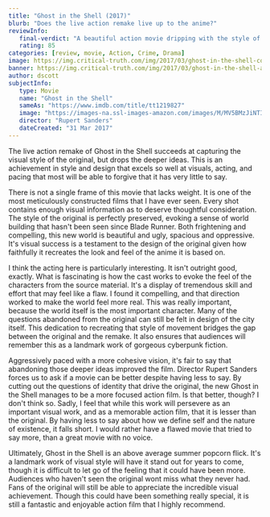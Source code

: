 ```yaml
---
title: "Ghost in the Shell (2017)"
blurb: "Does the live action remake live up to the anime?"
reviewInfo:
   final-verdict: "A beautiful action movie dripping with the style of the original that drops the bigger ideas."
   rating: 85
categories: [review, movie, Action, Crime, Drama]
image: https://img.critical-truth.com/img/2017/03/ghost-in-the-shell-cover.jpg
banner: https://img.critical-truth.com/img/2017/03/ghost-in-the-shell-article1.jpg
author: dscott
subjectInfo:
   type: Movie
   name: "Ghost in the Shell"
   sameAs: "https://www.imdb.com/title/tt1219827"
   image: "https://images-na.ssl-images-amazon.com/images/M/MV5BMzJiNTI3MjItMGJiMy00YzA1LTg2MTItZmE1ZmRhOWQ0NGY1XkEyXkFqcGdeQXVyOTk4MTM0NQ@@._V1_SX300.jpg"
   director: "Rupert Sanders"
   dateCreated: "31 Mar 2017"
---
```



The live action remake of Ghost in the Shell succeeds at capturing the visual style of the original, but drops the deeper ideas. This is an achievement in style and design that excels so well at visuals, acting, and pacing that most will be able to forgive that it has very little to say.

There is not a single frame of this movie that lacks weight. It is one of the most meticulously constructed films that I have ever seen. Every shot contains enough visual information as to deserve thoughtful consideration. The style of the original is perfectly preserved, evoking a sense of world building that hasn't been seen since Blade Runner. Both frightening and compelling, this new world is beautiful and ugly, spacious and oppressive. It's visual success is a testament to the design of the original given how faithfully it recreates the look and feel of the anime it is based on.

I think the acting here is particularly interesting. It isn't outright good, exactly. What is fascinating is how the cast works to evoke the feel of the characters from the source material. It's a display of tremendous skill and effort that may feel like a flaw. I found it compelling, and that direction worked to make the world feel more real. This was really important, because the world itself is the most important character. Many of the questions abandoned from the original can still be felt in design of the city itself. This dedication to recreating that style of movement bridges the gap between the original and the remake. It also ensures that audiences will remember this as a landmark work of gorgeous cyberpunk fiction.

Aggressively paced with a more cohesive vision, it's fair to say that abandoning those deeper ideas improved the film. Director Rupert Sanders forces us to ask if a movie can be better despite having less to say. By cutting out the questions of identity that drive the original, the new Ghost in the Shell manages to be a more focused action film. Is that better, though? I don't think so. Sadly, I feel that while this work will persevere as an important visual work, and as a memorable action film, that it is lesser than the original. By having less to say about how we define self and the nature of existence, it falls short. I would rather have a flawed movie that tried to say more, than a great movie with no voice.

Ultimately, Ghost in the Shell is an above average summer popcorn flick. It's a landmark work of visual style will have it stand out for years to come, though it is difficult to let go of the feeling that it could have been more. Audiences who haven't seen the original wont miss what they never had. Fans of the original will still be able to appreciate the incredible visual achievement. Though this could have been something really special, it is still a fantastic and enjoyable action film that I highly recommend.